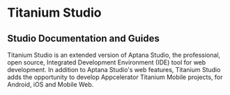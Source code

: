 # Titanium Studio

## Studio Documentation and Guides

Titanium Studio is an extended version of Aptana Studio, the professional, open source, Integrated Development Environment (IDE) tool for web development. In addition to Aptana Studio's web features, Titanium Studio adds the opportunity to develop Appcelerator Titanium Mobile projects, for Android, iOS and Mobile Web.
